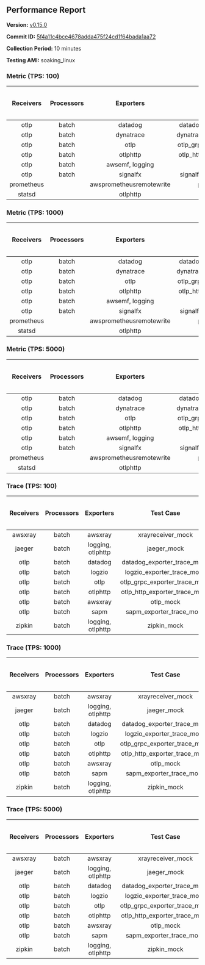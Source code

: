 ## Performance Report

**Version:** [v0.15.0](https://github.com/aws-observability/aws-otel-collector/releases/tag/v0.15.0)

**Commit ID:** [5f4a11c4bce4678adda475f24cd1f64bada1aa72](https://github.com/aws-observability/aws-otel-collector/commit/5f4a11c4bce4678adda475f24cd1f64bada1aa72)

**Collection Period:** 10 minutes

**Testing AMI:** soaking_linux


### Metric (TPS: 100)
| Receivers | Processors | Exporters | Test Case | Data Type | Instance Type | Avg CPU Usage (Percent) | Avg Memory Usage (Megabytes) | Max CPU Usage (Percent) | Max Memory Usage (Megabytes) |
|:---------:|:----------:|:---------:|:---------:|:---------:|:-------------:|:-----------------------:|:----------------------------:|:-----------------------:|:----------------------------:|
| otlp | batch | datadog | datadog_exporter_metric_mock | otlp | m5.2xlarge | 0.05 | 61.22 | 0.30 | 61.85 |
| otlp | batch | dynatrace | dynatrace_exporter_metric_mock | otlp | m5.2xlarge | 0.03 | 60.21 | 0.10 | 60.83 |
| otlp | batch | otlp | otlp_grpc_exporter_metric_mock | otlp | m5.2xlarge | 0.04 | 59.12 | 0.20 | 59.41 |
| otlp | batch | otlphttp | otlp_http_exporter_metric_mock | otlp | m5.2xlarge | 0.04 | 59.29 | 0.20 | 59.54 |
| otlp | batch | awsemf, logging | otlp_metric_mock | otlp | m5.2xlarge | 0.04 | 58.68 | 0.20 | 58.95 |
| otlp | batch | signalfx | signalfx_exporter_metric_mock | otlp | m5.2xlarge | 0.04 | 62.09 | 0.20 | 62.39 |
| prometheus |  | awsprometheusremotewrite | prometheus_mock | prometheus | m5.2xlarge | 0.14 | 72.77 | 0.50 | 74.38 |
| statsd |  | otlphttp | statsd_mock | statsd | m5.2xlarge | 0.02 | 59.28 | 0.20 | 59.36 |

### Metric (TPS: 1000)
| Receivers | Processors | Exporters | Test Case | Data Type | Instance Type | Avg CPU Usage (Percent) | Avg Memory Usage (Megabytes) | Max CPU Usage (Percent) | Max Memory Usage (Megabytes) |
|:---------:|:----------:|:---------:|:---------:|:---------:|:-------------:|:-----------------------:|:----------------------------:|:-----------------------:|:----------------------------:|
| otlp | batch | datadog | datadog_exporter_metric_mock | otlp | m5.2xlarge | 0.05 | 60.92 | 0.40 | 62.14 |
| otlp | batch | dynatrace | dynatrace_exporter_metric_mock | otlp | m5.2xlarge | 0.04 | 60.59 | 0.20 | 61.24 |
| otlp | batch | otlp | otlp_grpc_exporter_metric_mock | otlp | m5.2xlarge | 0.05 | 58.75 | 0.10 | 59.63 |
| otlp | batch | otlphttp | otlp_http_exporter_metric_mock | otlp | m5.2xlarge | 0.04 | 59.76 | 0.10 | 60.43 |
| otlp | batch | awsemf, logging | otlp_metric_mock | otlp | m5.2xlarge | 0.04 | 58.98 | 0.20 | 59.35 |
| otlp | batch | signalfx | signalfx_exporter_metric_mock | otlp | m5.2xlarge | 0.04 | 61.74 | 0.20 | 62.10 |
| prometheus |  | awsprometheusremotewrite | prometheus_mock | prometheus | m5.2xlarge | 1.51 | 108.64 | 3.40 | 115.18 |
| statsd |  | otlphttp | statsd_mock | statsd | m5.2xlarge | 0.01 | 58.12 | 0.20 | 58.18 |

### Metric (TPS: 5000)
| Receivers | Processors | Exporters | Test Case | Data Type | Instance Type | Avg CPU Usage (Percent) | Avg Memory Usage (Megabytes) | Max CPU Usage (Percent) | Max Memory Usage (Megabytes) |
|:---------:|:----------:|:---------:|:---------:|:---------:|:-------------:|:-----------------------:|:----------------------------:|:-----------------------:|:----------------------------:|
| otlp | batch | datadog | datadog_exporter_metric_mock | otlp | m5.2xlarge | 0.04 | 62.51 | 0.40 | 63.71 |
| otlp | batch | dynatrace | dynatrace_exporter_metric_mock | otlp | m5.2xlarge | 0.04 | 59.35 | 0.20 | 59.39 |
| otlp | batch | otlp | otlp_grpc_exporter_metric_mock | otlp | m5.2xlarge | 0.03 | 59.75 | 0.20 | 60.01 |
| otlp | batch | otlphttp | otlp_http_exporter_metric_mock | otlp | m5.2xlarge | 0.04 | 58.66 | 0.20 | 59.01 |
| otlp | batch | awsemf, logging | otlp_metric_mock | otlp | m5.2xlarge | 0.04 | 60.03 | 0.20 | 60.21 |
| otlp | batch | signalfx | signalfx_exporter_metric_mock | otlp | m5.2xlarge | 0.04 | 59.51 | 0.20 | 59.62 |
| prometheus |  | awsprometheusremotewrite | prometheus_mock | prometheus | m5.2xlarge | 7.11 | 257.53 | 12.11 | 281.43 |
| statsd |  | otlphttp | statsd_mock | statsd | m5.2xlarge | 0.01 | 59.85 | 0.20 | 60.14 |

### Trace (TPS: 100)
| Receivers | Processors | Exporters | Test Case | Data Type | Instance Type | Avg CPU Usage (Percent) | Avg Memory Usage (Megabytes) | Max CPU Usage (Percent) | Max Memory Usage (Megabytes) |
|:---------:|:----------:|:---------:|:---------:|:---------:|:-------------:|:-----------------------:|:----------------------------:|:-----------------------:|:----------------------------:|
| awsxray | batch | awsxray | xrayreceiver_mock | xray | m5.2xlarge | 4.64 | 140.91 | 5.90 | 204.98 |
| jaeger | batch | logging, otlphttp | jaeger_mock | jaeger | m5.2xlarge | 2.61 | 76.79 | 3.20 | 78.64 |
| otlp | batch | datadog | datadog_exporter_trace_mock | otlp | m5.2xlarge | 5.15 | 72.91 | 6.00 | 75.22 |
| otlp | batch | logzio | logzio_exporter_trace_mock | otlp | m5.2xlarge | 3.29 | 90.03 | 3.90 | 93.04 |
| otlp | batch | otlp | otlp_grpc_exporter_trace_mock | otlp | m5.2xlarge | 3.44 | 134.34 | 4.80 | 189.27 |
| otlp | batch | otlphttp | otlp_http_exporter_trace_mock | otlp | m5.2xlarge | 3.48 | 70.87 | 3.70 | 71.50 |
| otlp | batch | awsxray | otlp_mock | otlp | m5.2xlarge | 3.91 | 71.16 | 4.30 | 72.10 |
| otlp | batch | sapm | sapm_exporter_trace_mock | otlp | m5.2xlarge | 3.21 | 84.31 | 3.90 | 85.29 |
| zipkin | batch | logging, otlphttp | zipkin_mock | zipkin | m5.2xlarge | 5.62 | 78.49 | 6.90 | 83.03 |

### Trace (TPS: 1000)
| Receivers | Processors | Exporters | Test Case | Data Type | Instance Type | Avg CPU Usage (Percent) | Avg Memory Usage (Megabytes) | Max CPU Usage (Percent) | Max Memory Usage (Megabytes) |
|:---------:|:----------:|:---------:|:---------:|:---------:|:-------------:|:-----------------------:|:----------------------------:|:-----------------------:|:----------------------------:|
| awsxray | batch | awsxray | xrayreceiver_mock | xray | m5.2xlarge | 26.46 | 510.37 | 39.61 | 850.23 |
| jaeger | batch | logging, otlphttp | jaeger_mock | jaeger | m5.2xlarge | 16.29 | 145.54 | 20.60 | 175.14 |
| otlp | batch | datadog | datadog_exporter_trace_mock | otlp | m5.2xlarge | 33.43 | 75.11 | 34.10 | 75.84 |
| otlp | batch | logzio | logzio_exporter_trace_mock | otlp | m5.2xlarge | 26.83 | 103.10 | 27.61 | 107.62 |
| otlp | batch | otlp | otlp_grpc_exporter_trace_mock | otlp | m5.2xlarge | 27.63 | 743.68 | 40.10 | 1237.01 |
| otlp | batch | otlphttp | otlp_http_exporter_trace_mock | otlp | m5.2xlarge | 26.69 | 72.35 | 27.89 | 72.98 |
| otlp | batch | awsxray | otlp_mock | otlp | m5.2xlarge | 32.89 | 75.82 | 42.99 | 77.13 |
| otlp | batch | sapm | sapm_exporter_trace_mock | otlp | m5.2xlarge | 26.56 | 86.27 | 27.11 | 86.59 |
| zipkin | batch | logging, otlphttp | zipkin_mock | zipkin | m5.2xlarge | 29.89 | 471.40 | 36.83 | 557.19 |

### Trace (TPS: 5000)
| Receivers | Processors | Exporters | Test Case | Data Type | Instance Type | Avg CPU Usage (Percent) | Avg Memory Usage (Megabytes) | Max CPU Usage (Percent) | Max Memory Usage (Megabytes) |
|:---------:|:----------:|:---------:|:---------:|:---------:|:-------------:|:-----------------------:|:----------------------------:|:-----------------------:|:----------------------------:|
| awsxray | batch | awsxray | xrayreceiver_mock | xray | m5.2xlarge | 37.92 | 719.00 | 51.19 | 1230.36 |
| jaeger | batch | logging, otlphttp | jaeger_mock | jaeger | m5.2xlarge | 17.89 | 166.86 | 22.87 | 192.20 |
| otlp | batch | datadog | datadog_exporter_trace_mock | otlp | m5.2xlarge | 132.81 | 82.84 | 134.31 | 84.53 |
| otlp | batch | logzio | logzio_exporter_trace_mock | otlp | m5.2xlarge | 111.56 | 125.00 | 116.19 | 132.85 |
| otlp | batch | otlp | otlp_grpc_exporter_trace_mock | otlp | m5.2xlarge | 113.72 | 3557.10 | 180.82 | 6436.36 |
| otlp | batch | otlphttp | otlp_http_exporter_trace_mock | otlp | m5.2xlarge | 117.26 | 77.32 | 118.60 | 78.04 |
| otlp | batch | awsxray | otlp_mock | otlp | m5.2xlarge | 141.14 | 14957.96 | 496.88 | 25733.21 |
| otlp | batch | sapm | sapm_exporter_trace_mock | otlp | m5.2xlarge | 119.36 | 92.38 | 120.71 | 95.33 |
| zipkin | batch | logging, otlphttp | zipkin_mock | zipkin | m5.2xlarge | 30.19 | 513.66 | 39.10 | 552.38 |
